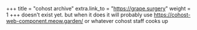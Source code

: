 +++
title = "cohost archive"
extra.link_to = "https://grape.surgery"
weight = 1
+++
doesn't exist yet. but when it does it will probably use https://cohost-web-component.meow.garden/ or whatever
cohost staff cooks up